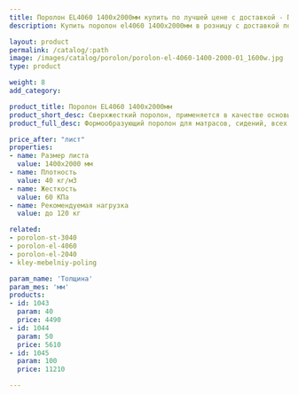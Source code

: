 ```yaml
---
title: Поролон EL4060 1400х2000мм купить по лучшей цене с доставкой - Поролоныч
description: Купить поролон el4060 1400х2000мм в розницу с доставкой по Москве в интернет-магазине Поролоныча.

layout: product
permalink: /catalog/:path
image: /images/catalog/porolon/porolon-el-4060-1400-2000-01_1600w.jpg
type: product

weight: 8
add_category: 

product_title: Поролон EL4060 1400х2000мм
product_short_desc: Сверхжесткий поролон, применяется в качестве основы для матрасов, сидений диванов и т.д.
product_full_desc: Формообразующий поролон для матрасов, сидений, всех элементов диванов и т.д. Рекомендуется использовать в качестве основного (несущего) слоя матрасов и диванов в комбинации со смягчающим слоем из поролона другой марки. Отличается долговечностью и комфортностью.

price_after: "лист"
properties:
- name: Размер листа
  value: 1400х2000 мм
- name: Плотность
  value: 40 кг/м3
- name: Жесткость
  value: 60 КПа
- name: Рекомендуемая нагрузка
  value: до 120 кг

related:
- porolon-st-3040
- porolon-el-4060
- porolon-el-2040
- kley-mebelniy-poling

param_name: 'Толщина'
param_mes: 'мм'
products:
- id: 1043
  param: 40
  price: 4490
- id: 1044
  param: 50
  price: 5610
- id: 1045
  param: 100
  price: 11210

---
```

